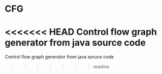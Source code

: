 # CFG
<<<<<<< HEAD
Control flow graph generator from java source code
=======
Control flow graph generator from java soruce code
>>>>>>> readme
